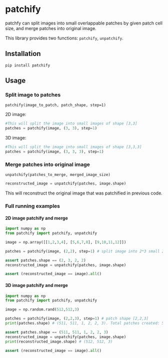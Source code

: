 # patchify

patchfy can split images into small overlappable patches by given patch cell size, and merge patches into original image.

This library provides two functions: `patchify`, `unpatchify`.

## Installation
```
pip install patchify
```

## Usage

### Split image to patches

`patchify(image_to_patch, patch_shape, step=1)`

2D image:
```python
#This will split the image into small images of shape [3,3]
patches = patchify(image, (3, 3), step=1)
```

3D image:
```python
#This will split the image into small images of shape [3,3,3]
patches = patchify(image, (3, 3, 3), step=1)
```

### Merge patches into original image

`unpatchify(patches_to_merge, merged_image_size)`

```python
reconstructed_image = unpatchify(patches, image.shape)
```
This will reconstruct the original image that was patchified in previous code.

### Full running examples

#### 2D image patchify and merge

```python
import numpy as np
from patchify import patchify, unpatchify

image = np.array([[1,2,3,4], [5,6,7,8], [9,10,11,12]])

patches = patchify(image, (2,2), step=1) # split image into 2*3 small 2*2 patches.

assert patches.shape == (2, 3, 2, 2)
reconstructed_image = unpatchify(patches, image.shape)

assert (reconstructed_image == image).all()
```

#### 3D image patchify and merge

```python
import numpy as np
from patchify import patchify, unpatchify

image = np.random.rand(512,512,3)

patches = patchify(image, (2,2,3), step=1) # patch shape [2,2,3]
print(patches.shape) # (511, 511, 1, 2, 2, 3). Total patches created: 511x511x1

assert patches.shape == (511, 511, 1, 2, 2, 3)
reconstructed_image = unpatchify(patches, image.shape)
print(reconstructed_image.shape) # (512, 512, 3)

assert (reconstructed_image == image).all()
```
